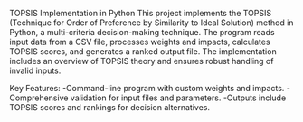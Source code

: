 TOPSIS Implementation in Python
This project implements the TOPSIS (Technique for Order of Preference by Similarity to Ideal Solution) method in Python, a multi-criteria decision-making technique. The program reads input data from a CSV file, processes weights and impacts, calculates TOPSIS scores, and generates a ranked output file. The implementation includes an overview of TOPSIS theory and ensures robust handling of invalid inputs.


Key Features:
-Command-line program with custom weights and impacts.
-Comprehensive validation for input files and parameters.
-Outputs include TOPSIS scores and rankings for decision alternatives.
